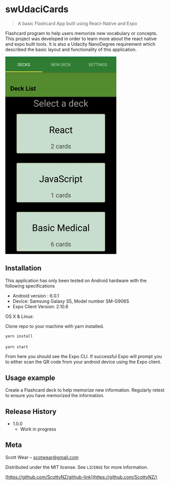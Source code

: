 # swUdaciCards
> A basic Flashcard App built using React-Native and Expo


Flashcard program to help users memorize new vocabulary or concepts.
This project was developed in order to learn more about the react native and expo
built tools. It is also a Udacity NanoDegree requirement which described the basic
layout and functionality of this application.

![swUdaciCards screenshot](Screenshot_DeckList.png)

## Installation

This application has only been tested on Android hardware with the following
specifications
  * Android version : 6.0.1
  * Device: Samsung Galaxy S5, Model number SM-G906S
  * Expo Client Version: 2.10.6

OS X & Linux:

Clone repo to your machine with yarn installed.

```sh
yarn install

yarn start
```
From here you should see the Expo CLI. If successful Expo will prompt you to
either scan the QR code from your android device using the Expo client.



## Usage example

 Create a Flashcard deck to help memorize new information.
 Regularly retest to ensure you have memorized the information.


## Release History

* 1.0.0
    * Work in progress

## Meta

Scott Wear – scotwear@gmail.com

Distributed under the MIT license. See ``LICENSE`` for more information.

[https://github.com/ScottyNZ/github-link](https://github.com/ScottyNZ/)



